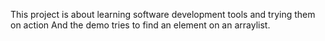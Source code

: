 This project is about learning software development tools and trying them on action
And the demo tries to find an element on an arraylist.
